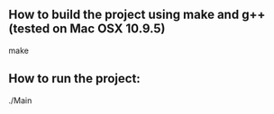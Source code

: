 How to build the project using make and g++ (tested on Mac OSX 10.9.5)
----------------------------------------------------------------------

make


How to run the project:
-----------------------

./Main
